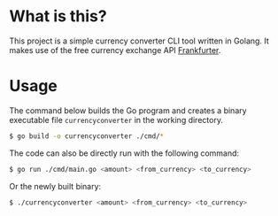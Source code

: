 # What is this?

This project is a simple currency converter CLI tool written in Golang. It makes use of the free currency exchange API [Frankfurter](www.frankfurter.app).


# Usage

The command below builds the Go program and creates a binary executable file `currencyconverter` in the working directory.

```bash
$ go build -o currencyconverter ./cmd/*
```

The code can also be directly run with the following command:
```bash
$ go run ./cmd/main.go <amount> <from_currency> <to_currency>
```
Or the newly built binary:
```bash
$ ./currencyconverter <amount> <from_currency> <to_currency>
```
